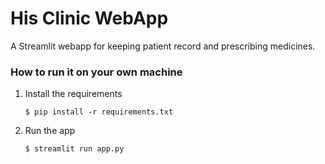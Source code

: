 # His Clinic WebApp

A Streamlit webapp for keeping patient record and prescribing medicines.


### How to run it on your own machine

1. Install the requirements

   ```
   $ pip install -r requirements.txt
   ```

2. Run the app

   ```
   $ streamlit run app.py
   ```
